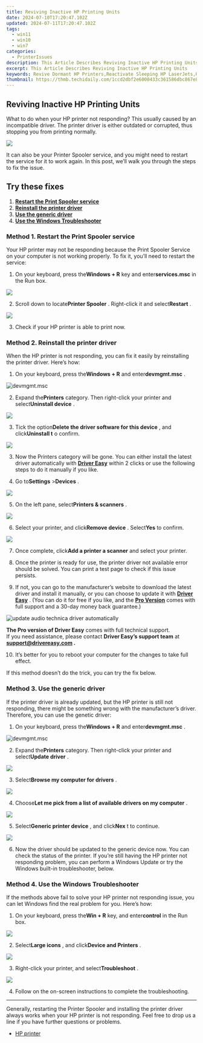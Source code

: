 ```yaml
---
title: Reviving Inactive HP Printing Units
date: 2024-07-10T17:20:47.102Z
updated: 2024-07-11T17:20:47.102Z
tags:
  - win11
  - win10
  - win7
categories:
  - PrinterIssues
description: This Article Describes Reviving Inactive HP Printing Units
excerpt: This Article Describes Reviving Inactive HP Printing Units
keywords: Revive Dormant HP Printers,Reactivate Sleeping HP LaserJets,HP Print Units Reactivation Tips,Inactive HP Printers Fix Guide,Troubleshoot Non-Operational HP Devices,Restore HP Printer Performance,Reactivation Steps for Inactive HP Printing Systems
thumbnail: https://thmb.techidaily.com/1ccd2dbf2e6000433c361586dbc867e80efe1088f86d15f3203e5baee21b7684.jpg
---
```


## Reviving Inactive HP Printing Units

 What to do when your HP printer not responding? This usually caused by an incompatible driver. The printer driver is either outdated or corrupted, thus stopping you from printing normally.

![](https://images.drivereasy.com/wp-content/uploads/2021/04/printer-not-responding-1200x567.jpg)

 It can also be your Printer Spooler service, and you might need to restart the service for it to work again. In this post, we’ll walk you through the steps to fix the issue.

## Try these fixes

1. [**Restart the Print Spooler service**](#method-1)
2. [**Reinstall the printer driver**](#method-2)
3. [**Use the generic driver**](#method-2)
4. **[Use the Windows Troubleshooter](#method-4)**

### Method 1\. Restart the Print Spooler service

 Your HP printer may not be responding because the Print Spooler Service on your computer is not working properly. To fix it, you’ll need to restart the service:

 1) On your keyboard, press the**Windows + R** key and enter**services.msc** in the Run box.

![](https://images.drivereasy.com/wp-content/uploads/2021/04/services.jpg)

 2) Scroll down to locate**Printer Spooler** . Right-click it and select**Restart** .

![](https://images.drivereasy.com/wp-content/uploads/2021/04/restart-services.jpg)

3) Check if your HP printer is able to print now.

### Method 2\. Reinstall the printer driver

 When the HP printer is not responding, you can fix it easily by reinstalling the printer driver. Here’s how:

 1) On your keyboard, press the**Windows + R** and enter**devmgmt.msc** .

![devmgmt.msc](https://images.drivereasy.com/wp-content/uploads/2021/01/devmgmt.msc_.jpg)

 2) Expand the**Printers** category. Then right-click your printer and select**Uninstall device** .

![](https://images.drivereasy.com/wp-content/uploads/2021/04/uninstall-printer-driver.jpg)

 3) Tick the option**Delete the driver software for this device** , and click**Uninstall t** o confirm.

![](https://images.drivereasy.com/wp-content/uploads/2021/04/confirm-deletetion.jpg)

 3) Now the Printers category will be gone. You can either install the latest driver automatically with **[Driver Easy](https://tools.techidaily.com/drivereasy/download/)**  within 2 clicks or use the following steps to do it manually if you like.

 4) Go to**Settings** \>**Devices** .

![](https://images.drivereasy.com/wp-content/uploads/2021/04/devices.jpg)

 5) On the left pane, select**Printers & scanners** .

![](https://images.drivereasy.com/wp-content/uploads/2021/04/printers-and-scanners.jpg)

 6) Select your printer, and click**Remove device** . Select**Yes** to confirm.

![](https://images.drivereasy.com/wp-content/uploads/2021/04/remove-the-current-printer.jpg)

 7) Once complete, click**Add a printer a scanner** and select your printer.

 8) Once the printer is ready for use, the printer driver not available error should be solved. You can print a test page to check if this issue persists.

 9) If not, you can go to the manufacturer’s website to download the latest driver and install it manually, or you can choose to update it with **[Driver Easy](https://tools.techidaily.com/drivereasy/download/)**  . (You can do it for free if you like, and the **[Pro Version](https://tools.techidaily.com/drivereasy/download/)**  comes with full support and a 30-day money back guarantee.)

![update audio technica driver automatically](https://images.drivereasy.com/wp-content/uploads/2021/01/update-all-now.jpg)

**The Pro version of Driver Easy** comes with full technical support.  
 If you need assistance, please contact **Driver Easy’s support team** at **[support@drivereasy.com](mailto:support@drivereasy.com) .**

 10) It’s better for you to reboot your computer for the changes to take full effect.

If this method doesn’t do the trick, you can try the fix below.

### Method 3\. Use the generic driver

 If the printer driver is already updated, but the HP printer is still not responding, there might be something wrong with the manufacturer’s driver. Therefore, you can use the genetic driver:

 1) On your keyboard, press the**Windows + R** and enter**devmgmt.msc** .

![devmgmt.msc](https://images.drivereasy.com/wp-content/uploads/2021/01/devmgmt.msc_.jpg)

 2) Expand the**Printers** category. Then right-click your printer and select**Update driver** .

![](https://images.drivereasy.com/wp-content/uploads/2021/04/update-printer-driver.jpg)

 3) Select**Browse my computer for drivers** .

![](https://images.drivereasy.com/wp-content/uploads/2021/04/browse-my-computer.jpg)

 4) Choose**Let me pick from a list of available drivers on my computer** .

![](https://images.drivereasy.com/wp-content/uploads/2021/04/let-me-pick.jpg)

 5) Select**Generic printer device** , and click**Nex** t to continue.

![](https://images.drivereasy.com/wp-content/uploads/2021/04/generic-drivers.jpg)

 6) Now the driver should be updated to the generic device now. You can check the status of the printer. If you’re still having the HP printer not responding problem, you can perform a Windows Update or try the Windows built-in troubleshooter, below.

### Method 4\. Use the Windows Troubleshooter

 If the methods above fail to solve your HP printer not responding issue, you can let Windows find the real problem for you. Here’s how:

 1) On your keyboard, press the**Win + R** key, and enter**control** in the Run box.

![](https://images.drivereasy.com/wp-content/uploads/2020/12/control.png)

 2) Select**Large icons** , and click**Device and Printers** .

![](https://images.drivereasy.com/wp-content/uploads/2021/04/open-control-panel.jpg)

 3) Right-click your printer, and select**Troubleshoot** .

![](https://images.drivereasy.com/wp-content/uploads/2021/04/troubleshoot-printer.jpg)

4) Follow on the on-screen instructions to complete the troubleshooting.

---

 Generally, restarting the Printer Spooler and installing the printer driver always works when your HP printer is not responding. Feel free to drop us a line if you have further questions or problems.

* [HP printer](https://tools.techidaily.com/drivereasy/download/)

<ins class="adsbygoogle"
     style="display:block"
     data-ad-format="autorelaxed"
     data-ad-client="ca-pub-7571918770474297"
     data-ad-slot="1223367746"></ins>



<ins class="adsbygoogle"
     style="display:block"
     data-ad-client="ca-pub-7571918770474297"
     data-ad-slot="8358498916"
     data-ad-format="auto"
     data-full-width-responsive="true"></ins>





